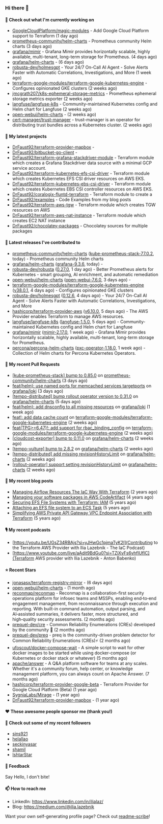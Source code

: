 ### Hi there 👋

#### 👷 Check out what I'm currently working on

- [GoogleCloudPlatform/magic-modules](https://github.com/GoogleCloudPlatform/magic-modules) - Add Google Cloud Platform support to Terraform (1 day ago)
- [prometheus-community/helm-charts](https://github.com/prometheus-community/helm-charts) - Prometheus community Helm charts (3 days ago)
- [grafana/mimir](https://github.com/grafana/mimir) - Grafana Mimir provides horizontally scalable, highly available, multi-tenant, long-term storage for Prometheus. (4 days ago)
- [grafana/helm-charts](https://github.com/grafana/helm-charts) -  (6 days ago)
- [robusta-dev/holmesgpt](https://github.com/robusta-dev/holmesgpt) - Your 24/7 On-Call AI Agent - Solve Alerts Faster with Automatic Correlations, Investigations, and More (1 week ago)
- [terraform-google-modules/terraform-google-kubernetes-engine](https://github.com/terraform-google-modules/terraform-google-kubernetes-engine) - Configures opinionated GKE clusters (2 weeks ago)
- [jmcgrath207/k8s-ephemeral-storage-metrics](https://github.com/jmcgrath207/k8s-ephemeral-storage-metrics) - Prometheus ephemeral storage metrics exporter (2 weeks ago)
- [langfuse/langfuse-k8s](https://github.com/langfuse/langfuse-k8s) - Community-maintained Kubernetes config and Helm chart for Langfuse (2 weeks ago)
- [open-webui/helm-charts](https://github.com/open-webui/helm-charts) -  (2 weeks ago)
- [cert-manager/trust-manager](https://github.com/cert-manager/trust-manager) - trust-manager is an operator for distributing trust bundles across a Kubernetes cluster. (2 weeks ago)

#### 🌱 My latest projects

- [DrFaust92/terraform-provider-mapbox](https://github.com/DrFaust92/terraform-provider-mapbox) - 
- [DrFaust92/bitbucket-go-client](https://github.com/DrFaust92/bitbucket-go-client) - 
- [DrFaust92/terraform-grafana-stackdriver-module](https://github.com/DrFaust92/terraform-grafana-stackdriver-module) - Terraform module which creates a Grafana Stackdriver data source with a minimal GCP service account.
- [DrFaust92/terraform-kubernetes-efs-csi-driver](https://github.com/DrFaust92/terraform-kubernetes-efs-csi-driver) - Terraform module which creates Kubernetes EFS CSI driver resources on AWS EKS.
- [DrFaust92/terraform-kubernetes-ebs-csi-driver](https://github.com/DrFaust92/terraform-kubernetes-ebs-csi-driver) - Terraform module which creates Kubernetes EBS CSI controller resources on AWS EKS.
- [DrFaust92/coralogix-fluntd-terraform](https://github.com/DrFaust92/coralogix-fluntd-terraform) - Terraform module to create a 
- [DrFaust92/examples](https://github.com/DrFaust92/examples) - Code Examples from my blog posts
- [DrFaust92/terraform-aws-tgw](https://github.com/DrFaust92/terraform-aws-tgw) - Terraform module which creates TGW resources on AWS
- [DrFaust92/terraform-aws-nat-instance](https://github.com/DrFaust92/terraform-aws-nat-instance) - Terraform module which creates EC2 NAT instance
- [DrFaust92/chocolatey-packages](https://github.com/DrFaust92/chocolatey-packages) - Chocolatey sources for multiple packages

#### 🔭 Latest releases I've contributed to

- [prometheus-community/helm-charts](https://github.com/prometheus-community/helm-charts) ([kube-prometheus-stack-77.0.2](https://github.com/prometheus-community/helm-charts/releases/tag/kube-prometheus-stack-77.0.2), today) - Prometheus community Helm charts
- [grafana/helm-charts](https://github.com/grafana/helm-charts) ([grafana-9.3.6](https://github.com/grafana/helm-charts/releases/tag/grafana-9.3.6), today) - 
- [robusta-dev/robusta](https://github.com/robusta-dev/robusta) ([0.27.0](https://github.com/robusta-dev/robusta/releases/tag/0.27.0), 1 day ago) - Better Prometheus alerts for Kubernetes - smart grouping, AI enrichment, and automatic remediation
- [open-webui/helm-charts](https://github.com/open-webui/helm-charts) ([open-webui-7.6.0](https://github.com/open-webui/helm-charts/releases/tag/open-webui-7.6.0), 3 days ago) - 
- [terraform-google-modules/terraform-google-kubernetes-engine](https://github.com/terraform-google-modules/terraform-google-kubernetes-engine) ([v38.0.1](https://github.com/terraform-google-modules/terraform-google-kubernetes-engine/releases/tag/v38.0.1), 4 days ago) - Configures opinionated GKE clusters
- [robusta-dev/holmesgpt](https://github.com/robusta-dev/holmesgpt) ([0.12.6](https://github.com/robusta-dev/holmesgpt/releases/tag/0.12.6), 4 days ago) - Your 24/7 On-Call AI Agent - Solve Alerts Faster with Automatic Correlations, Investigations, and More
- [hashicorp/terraform-provider-aws](https://github.com/hashicorp/terraform-provider-aws) ([v6.10.0](https://github.com/hashicorp/terraform-provider-aws/releases/tag/v6.10.0), 5 days ago) - The AWS Provider enables Terraform to manage AWS resources.
- [langfuse/langfuse-k8s](https://github.com/langfuse/langfuse-k8s) ([langfuse-1.5.0](https://github.com/langfuse/langfuse-k8s/releases/tag/langfuse-1.5.0), 5 days ago) - Community-maintained Kubernetes config and Helm chart for Langfuse
- [grafana/mimir](https://github.com/grafana/mimir) ([mimir-2.17.0](https://github.com/grafana/mimir/releases/tag/mimir-2.17.0), 1 week ago) - Grafana Mimir provides horizontally scalable, highly available, multi-tenant, long-term storage for Prometheus.
- [percona/percona-helm-charts](https://github.com/percona/percona-helm-charts) ([pxc-operator-1.18.0](https://github.com/percona/percona-helm-charts/releases/tag/pxc-operator-1.18.0), 1 week ago) - Collection of Helm charts for Percona Kubernetes Operators.

#### 🔨 My recent Pull Requests

- [[kube-prometheus-stack] bump to 0.85.0](https://github.com/prometheus-community/helm-charts/pull/6084) on [prometheus-community/helm-charts](https://github.com/prometheus-community/helm-charts) (3 days ago)
- [feat(helm): use named ports for memcached services targetports](https://github.com/grafana/loki/pull/18990) on [grafana/loki](https://github.com/grafana/loki) (3 days ago)
- [[tempo-distributed] bump rollout operator version to 0.31.0](https://github.com/grafana/helm-charts/pull/3862) on [grafana/helm-charts](https://github.com/grafana/helm-charts) (5 days ago)
- [feat(helm): add dnsconfig to all missing resources](https://github.com/grafana/loki/pull/18903) on [grafana/loki](https://github.com/grafana/loki) (1 week ago)
- [feat!: add data cache count](https://github.com/terraform-google-modules/terraform-google-kubernetes-engine/pull/2404) on [terraform-google-modules/terraform-google-kubernetes-engine](https://github.com/terraform-google-modules/terraform-google-kubernetes-engine) (2 weeks ago)
- [feat(TPG&gt;=6.47)!: add support for rbac_binding_config](https://github.com/terraform-google-modules/terraform-google-kubernetes-engine/pull/2401) on [terraform-google-modules/terraform-google-kubernetes-engine](https://github.com/terraform-google-modules/terraform-google-kubernetes-engine) (2 weeks ago)
- [[cloudcost-exporter] bump to 0.11.0](https://github.com/grafana/helm-charts/pull/3847) on [grafana/helm-charts](https://github.com/grafana/helm-charts) (2 weeks ago)
- [[tempo-vulture] bump to 2.8.2](https://github.com/grafana/helm-charts/pull/3846) on [grafana/helm-charts](https://github.com/grafana/helm-charts) (2 weeks ago)
- [[tempo-distributed] add missing revisionHistoryLimit](https://github.com/grafana/helm-charts/pull/3845) on [grafana/helm-charts](https://github.com/grafana/helm-charts) (2 weeks ago)
- [[rollout-operator] support setting revisionHistoryLimit](https://github.com/grafana/helm-charts/pull/3844) on [grafana/helm-charts](https://github.com/grafana/helm-charts) (2 weeks ago)

#### 📜 My recent blog posts

- [Managing Airflow Resources The IaC Way With Terraform](https://engineering.placer.ai/managing-airflow-resources-the-iac-way-with-terraform-ea5b8db573ad?source=rss-cac402f06fa8------2) (2 years ago)
- [Managing your software packages in AWS CodeArtifact](https://medium.com/@ilia.lazebnik/managing-your-software-packages-in-aws-codeartifact-12d00053e243?source=rss-cac402f06fa8------2) (4 years ago)
- [Securing EFS File Systems with Terraform: IAM](https://medium.com/@ilia.lazebnik/securing-efs-file-systems-with-terraform-iam-d2a066c198ab?source=rss-cac402f06fa8------2) (5 years ago)
- [Attaching an EFS file system to an ECS Task](https://medium.com/@ilia.lazebnik/attaching-an-efs-file-system-to-an-ecs-task-7bd15b76a6ef?source=rss-cac402f06fa8------2) (5 years ago)
- [Simplifying AWS Private API Gateway VPC Endpoint Association with Terraform](https://medium.com/@ilia.lazebnik/simplifying-aws-private-api-gateway-vpc-endpoint-association-with-terraform-b379a247afbf?source=rss-cac402f06fa8------2) (5 years ago)

#### 🎙️ My recent podcasts
- [https://youtu.be/UGsZ34RBAjs?si=yJHwGc1pjmaTyK2l](Contributing to the Terraform AWS Provider with Ilia Lazebnik - The IaC Podcast)
- [https://www.youtube.com/live/aAdit9BdGu0?si=TZiXvFs6vhfIUfIC](Terraform AWS provider with Ilia Lazebnik - Anton Babenko)

#### ⭐ Recent Stars

- [jonasasx/terraform-registry-mirror](https://github.com/jonasasx/terraform-registry-mirror) -  (6 days ago)
- [open-webui/helm-charts](https://github.com/open-webui/helm-charts) -  (1 month ago)
- [reconmap/reconmap](https://github.com/reconmap/reconmap) - Reconmap is a collaboration-first security operations platform for infosec teams and MSSPs, enabling end‑to‑end engagement management, from reconnaissance through execution and reporting. With built-in command automation, output parsing, and AI‑assisted summaries, it delivers faster, more structured, and high‑quality security assessments. (2 months ago)
- [prequel-dev/cre](https://github.com/prequel-dev/cre) - Common Reliability Enumerations (CREs) developed by the community 📖 (2 months ago)
- [prequel-dev/preq](https://github.com/prequel-dev/preq) - preq is the community-driven problem detector for Common Reliability Enumerations (CREs)⚡️ (2 months ago)
- [ufoscout/docker-compose-wait](https://github.com/ufoscout/docker-compose-wait) - A simple script to wait for other docker images to be started while using docker-compose (or Kubernetes or docker stack or whatever) (5 months ago)
- [apache/answer](https://github.com/apache/answer) - A Q&amp;A platform software for teams at any scales. Whether it&#39;s a community forum, help center, or knowledge management platform, you can always count on Apache Answer. (7 months ago)
- [hashicorp/terraform-provider-google-beta](https://github.com/hashicorp/terraform-provider-google-beta) - Terraform Provider for Google Cloud Platform (Beta) (1 year ago)
- [SygniaLabs/Mirage](https://github.com/SygniaLabs/Mirage) -  (1 year ago)
- [DrFaust92/terraform-provider-mapbox](https://github.com/DrFaust92/terraform-provider-mapbox) -  (1 year ago)

#### ❤️ These awesome people sponsor me (thank you!)


#### 👯 Check out some of my recent followers

- [sins921](https://github.com/sins921)
- [helallao](https://github.com/helallao)
- [seckinyasar](https://github.com/seckinyasar)
- [shamil](https://github.com/shamil)
- [IshtarStar](https://github.com/IshtarStar)

#### 💬 Feedback

Say Hello, I don't bite!

#### 📫 How to reach me

- LinkedIn: https://www.linkedin.com/in/ilialaz/
- Blog: https://medium.com/@ilia.lazebnik

Want your own self-generating profile page? Check out [readme-scribe](https://github.com/muesli/readme-scribe)!


